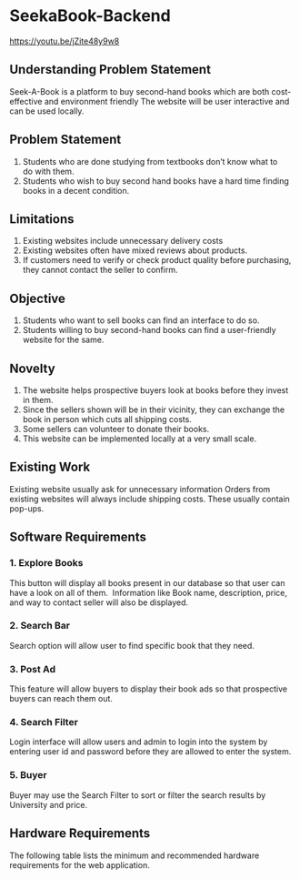 # SeekaBook-Backend

https://youtu.be/jZite48y9w8

## Understanding Problem Statement
Seek-A-Book is a platform to buy second-hand books which are both cost-effective and environment friendly
The website will be user interactive and can be used locally.

## Problem Statement
1. Students who are done studying from textbooks don’t know what to do with them. 
2. Students who wish to buy second hand books have a hard time finding books in a decent condition.

## Limitations 

1. Existing websites include unnecessary delivery costs
2. Existing websites often have mixed reviews about products.
3. If customers need to verify or check product quality before purchasing, they cannot contact the seller to confirm. 

## Objective
1. Students who want to sell books can find an interface to do so.
2. Students willing to buy second-hand books can find a user-friendly website for the same.

## Novelty

1. The website helps prospective buyers look at books before they invest in them.
2. Since the sellers shown will be in their vicinity, they can exchange the book in person which cuts all shipping costs.
3. Some sellers can volunteer to donate their books.
4. This website can be implemented locally at a very small scale.

## Existing Work

Existing website usually ask for unnecessary information
Orders from existing websites will always include shipping costs.
These usually contain pop-ups.

## Software Requirements
### 1. Explore Books
 This button will display all books present in our database so that user can have a look on all of them.
 Information like Book name, description, price, and way to contact seller will also be displayed.
### 2. Search Bar
  Search option will allow user to find specific book that they need.
### 3. Post Ad
  This feature will allow buyers to display their book ads so that prospective buyers can reach them out.
### 4. Search Filter
  Login interface will allow users and admin to login into the system by entering user id and password before they are allowed to enter the system.
### 5. Buyer
Buyer may use the Search Filter to sort or filter the search results by University and price.

## Hardware Requirements
The following table lists the minimum and recommended hardware requirements for the web application.













